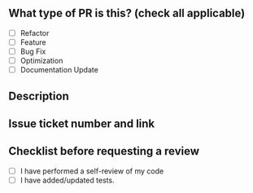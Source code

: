 <!--
     For Work In Progress Pull Requests, please use the Draft PR feature,
     see https://github.blog/2019-02-14-introducing-draft-pull-requests/ for further details.

     For a timely review/response, please avoid force-pushing additional
     commits if your PR already received reviews or comments.

     Before submitting a Pull Request, please ensure you've done the following:
     - 📖 Read the Contributing Guide: https://github.com/shcherbanich/symfony-console-gpt/blob/master/CONTRIBUTING.md
     - 📖 Read the Code of Conduct: https://github.com/shcherbanich/symfony-console-gpt/blob/master/CODE_OF_CONDUCT.md
     - 👷♀️ Create small PRs. In most cases this will be possible.
     - ✅ Provide tests for your changes.
     - 📝 Use descriptive commit messages.
     - 📗 Update any related documentation and include any relevant screenshots.

     NOTE: Pull Requests from forked repositories will need to be reviewed by a maintainer before any CI builds will run.
-->

## What type of PR is this? (check all applicable)

- [ ] Refactor
- [ ] Feature
- [ ] Bug Fix
- [ ] Optimization
- [ ] Documentation Update

## Description

## Issue ticket number and link

## Checklist before requesting a review
- [ ] I have performed a self-review of my code
- [ ] I have added/updated tests.
